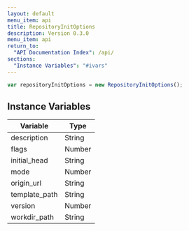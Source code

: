 ```yaml
---
layout: default
menu_item: api
title: RepositoryInitOptions
description: Version 0.3.0
menu_item: api
return_to:
  "API Documentation Index": /api/
sections:
  "Instance Variables": "#ivars"
---
```


```js
var repositoryInitOptions = new RepositoryInitOptions();
```

## <a name="ivars"></a>Instance Variables

| Variable | Type |
| --- | --- |
| <a name="description"></a>description | String |
| <a name="flags"></a>flags | Number |
| <a name="initial_head"></a>initial_head | String |
| <a name="mode"></a>mode | Number |
| <a name="origin_url"></a>origin_url | String |
| <a name="template_path"></a>template_path | String |
| <a name="version"></a>version | Number |
| <a name="workdir_path"></a>workdir_path | String |

